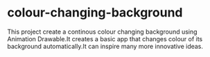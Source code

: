 # colour-changing-background
This project create a continous colour changing background using Animation Drawable.It creates a basic app that changes colour of its background automatically.It can inspire many more innovative ideas.
